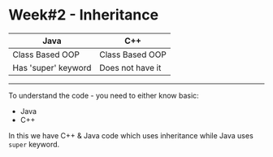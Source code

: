 # Week#2 - Inheritance

| Java | C++ |
| ---|--- |
| Class Based OOP | Class Based OOP
| Has 'super' keyword | Does not have it |

---

To understand the code - you need to either know basic:
- Java
- C++

In this we have C++ & Java code which uses inheritance while Java uses `super` keyword.

